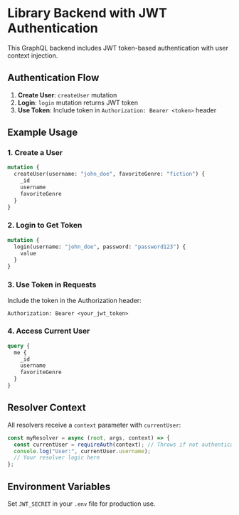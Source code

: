 # Library Backend with JWT Authentication

This GraphQL backend includes JWT token-based authentication with user context injection.

## Authentication Flow

1. **Create User**: `createUser` mutation
2. **Login**: `login` mutation returns JWT token
3. **Use Token**: Include token in `Authorization: Bearer <token>` header

## Example Usage

### 1. Create a User

```graphql
mutation {
  createUser(username: "john_doe", favoriteGenre: "fiction") {
    _id
    username
    favoriteGenre
  }
}
```

### 2. Login to Get Token

```graphql
mutation {
  login(username: "john_doe", password: "password123") {
    value
  }
}
```

### 3. Use Token in Requests

Include the token in the Authorization header:

```
Authorization: Bearer <your_jwt_token>
```

### 4. Access Current User

```graphql
query {
  me {
    _id
    username
    favoriteGenre
  }
}
```

## Resolver Context

All resolvers receive a `context` parameter with `currentUser`:

```javascript
const myResolver = async (root, args, context) => {
  const currentUser = requireAuth(context); // Throws if not authenticated
  console.log("User:", currentUser.username);
  // Your resolver logic here
};
```

## Environment Variables

Set `JWT_SECRET` in your `.env` file for production use.
